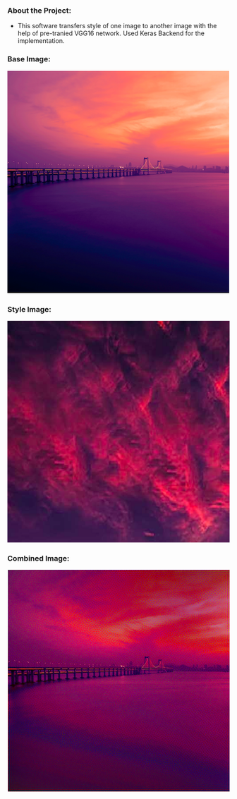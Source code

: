 ### About the Project:

- This software transfers style of one image to another image with the help of pre-tranied VGG16 network. Used Keras Backend for the implementation. 

### Base Image:

![](images/base.jpg)

### Style Image:

![](images/style.jpg)

### Combined Image:

![](images/combined.jpg)
